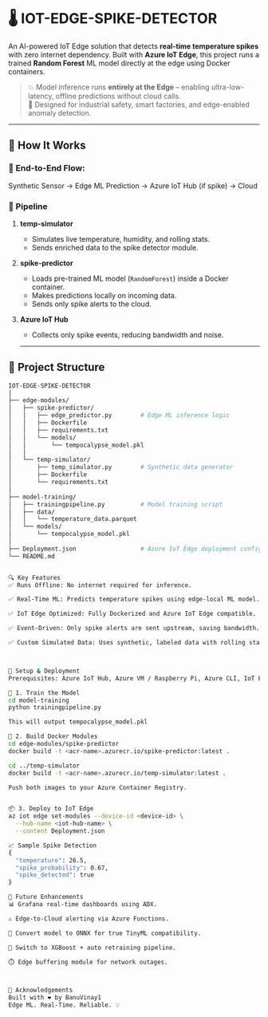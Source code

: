 # 🌡️ IOT-EDGE-SPIKE-DETECTOR

An AI-powered IoT Edge solution that detects **real-time temperature spikes** with zero internet dependency. Built with **Azure IoT Edge**, this project runs a trained **Random Forest** ML model directly at the edge using Docker containers.

> 💥 Model inference runs **entirely at the Edge** – enabling ultra-low-latency, offline predictions without cloud calls.  
> 🚀 Designed for industrial safety, smart factories, and edge-enabled anomaly detection.

---

## 🧠 How It Works

### 🔁 End-to-End Flow:
Synthetic Sensor → Edge ML Prediction → Azure IoT Hub (if spike) → Cloud

### 🔌 Pipeline

1. **temp-simulator**  
   - Simulates live temperature, humidity, and rolling stats.
   - Sends enriched data to the spike detector module.

2. **spike-predictor**  
   - Loads pre-trained ML model (`RandomForest`) inside a Docker container.
   - Makes predictions locally on incoming data.
   - Sends only spike alerts to the cloud.

3. **Azure IoT Hub**  
   - Collects only spike events, reducing bandwidth and noise.

   ---

## 🧱 Project Structure

```bash
IOT-EDGE-SPIKE-DETECTOR
│
├── edge-modules/
│   ├── spike-predictor/
│   │   ├── edge_predictor.py        # Edge ML inference logic
│   │   ├── Dockerfile
│   │   ├── requirements.txt
│   │   └── models/
│   │       └── tempocalypse_model.pkl
│   │
│   └── temp-simulator/
│       ├── temp_simulator.py        # Synthetic data generator
│       ├── Dockerfile
│       └── requirements.txt
│
├── model-training/
│   ├── trainingpipeline.py          # Model training script
│   ├── data/
│   │   └── temperature_data.parquet
│   └── models/
│       └── tempocalypse_model.pkl
│
├── Deployment.json                  # Azure IoT Edge deployment config
└── README.md


🔍 Key Features
✅ Runs Offline: No internet required for inference.

✅ Real-Time ML: Predicts temperature spikes using edge-local ML model.

✅ IoT Edge Optimized: Fully Dockerized and Azure IoT Edge compatible.

✅ Event-Driven: Only spike alerts are sent upstream, saving bandwidth.

✅ Custom Simulated Data: Uses synthetic, labeled data with rolling stats.



🚀 Setup & Deployment
Prerequisites: Azure IoT Hub, Azure VM / Raspberry Pi, Azure CLI, IoT Edge runtime installed.

🧪 1. Train the Model
cd model-training
python trainingpipeline.py

This will output tempocalypse_model.pkl

🧱 2. Build Docker Modules
cd edge-modules/spike-predictor
docker build -t <acr-name>.azurecr.io/spike-predictor:latest .

cd ../temp-simulator
docker build -t <acr-name>.azurecr.io/temp-simulator:latest .

Push both images to your Azure Container Registry.


📦 3. Deploy to IoT Edge
az iot edge set-modules --device-id <device-id> \
  --hub-name <iot-hub-name> \
  --content Deployment.json

📈 Sample Spike Detection
{
  "temperature": 26.5,
  "spike_probability": 0.67,
  "spike_detected": true
}

🌱 Future Enhancements
📊 Grafana real-time dashboards using ADX.

⚠️ Edge-to-Cloud alerting via Azure Functions.

🧠 Convert model to ONNX for true TinyML compatibility.

🤖 Switch to XGBoost + auto retraining pipeline.

⏱️ Edge buffering module for network outages.



🙌 Acknowledgements
Built with ❤️ by BanuVinay1
Edge ML. Real-Time. Reliable. 💡
